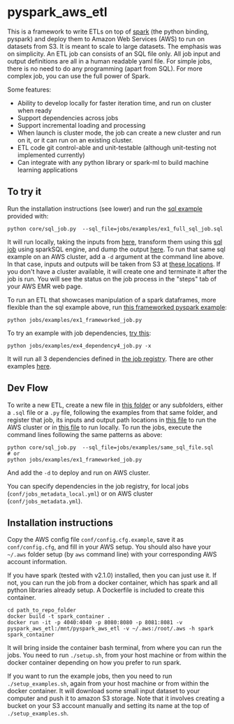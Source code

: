 # pyspark_aws_etl

This is a framework to write ETLs on top of [spark](http://spark.apache.org/) (the python binding, pyspark) and deploy them to Amazon Web Services (AWS) to run on datasets from S3. It is meant to scale to large datasets. The emphasis was on simplicity. An ETL job can consists of an SQL file only. All job input and output definitions are all in a human readable yaml file. For simple jobs, there is no need to do any programming (apart from SQL). For more complex job, you can use the full power of Spark.

Some features:
 * Ability to develop locally for faster iteration time, and run on cluster when ready
 * Support dependencies across jobs
 * Support incremental loading and processing
 * When launch is cluster mode, the job can create a new cluster and run on it, or it can run on an existing cluster.
 * ETL code git control-able and unit-testable (although unit-testing not implemented currently)
 * Can integrate with any python library or spark-ml to build machine learning applications

## To try it

Run the installation instructions (see lower) and run the [sql example](jobs/examples/ex1_full_sql_job.sql) provided with:

    python core/sql_job.py  --sql_file=jobs/examples/ex1_full_sql_job.sql

It will run locally, taking the inputs from [here](conf/jobs_metadata_local.yml#L1-L4), transform them using this [sql job](jobs/examples/ex1_full_sql_job.sql) using sparkSQL engine, and dump the output [here](conf/jobs_metadata_local.yml#L5). To run that same sql example on an AWS cluster, add a `-d` argument at the command line above. In that case, inputs and outputs will be taken from S3 at [these locations](conf/jobs_metadata.yml#L1-L5). If you don't have a cluster available, it will create one and terminate it after the job is run. You will see the status on the job process in the "steps" tab of your AWS EMR web page.

To run an ETL that showcases manipulation of a spark dataframes, more flexible than the sql example above, run [this frameworked pyspark example](jobs/examples/ex1_frameworked_job.py):

    python jobs/examples/ex1_frameworked_job.py


To try an example with job dependencies, [try this](jobs/examples/ex4_dependency4_job.py):

    python jobs/examples/ex4_dependency4_job.py -x

It will run all 3 dependencies defined in [the job registry](conf/jobs_metadata_local.yml#L34-L55). There are other examples [here](jobs/examples/).

## Dev Flow

To write a new ETL, create a new file in [this folder](jobs/) or any subfolders, either a `.sql` file or a `.py` file, following the examples from that same folder, and register that job, its inputs and output path locations in [this file](conf/jobs_metadata.yml) to run the AWS cluster or in [this file](conf/jobs_metadata_local.yml) to run locally. To run the jobs, execute the command lines following the same patterns as above:

    python core/sql_job.py  --sql_file=jobs/examples/same_sql_file.sql
    # or
    python jobs/examples/ex1_frameworked_job.py

And add the `-d` to deploy and run on AWS cluster.

You can specify dependencies in the job registry, for local jobs (`conf/jobs_metadata_local.yml`) or on AWS cluster (`conf/jobs_metadata.yml`).

## Installation instructions

Copy the AWS config file `conf/config.cfg.example`, save it as `conf/config.cfg`, and fill in your AWS setup. You should also have your `~/.aws` folder setup (by `aws` command line) with your corresponding AWS account information.

If you have spark (tested with v2.1.0) installed, then you can just use it. If not, you can run the job from a docker container, which has spark and all python libraries already setup. A Dockerfile is included to create this container.

    cd path_to_repo_folder
    docker build -t spark_container .
    docker run -it -p 4040:4040 -p 8080:8080 -p 8081:8081 -v pyspark_aws_etl:/mnt/pyspark_aws_etl -v ~/.aws:/root/.aws -h spark spark_container

It will bring inside the container bash terminal, from where you can run the jobs. You need to run `./setup.sh`, from your host machine or from within the docker container depending on how you prefer to run spark.

If you want to run the example jobs, then you need to run `./setup_examples.sh`, again from your host machine or from within the docker container. It will download some small input dataset to your computer and push it to amazon S3 storage. Note that it involves creating a bucket on your S3 account manually and setting its name at the top of `./setup_examples.sh`.
